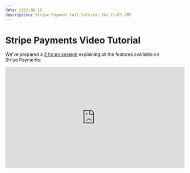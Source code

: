 ```yaml
---
date: 2022-05-15
description: Stripe Payment full tutorial for Craft CMS
---
```


# Stripe Payments Video Tutorial

We've prepared a [2 hours session](https://youtu.be/Te1ojDiVaR8) explaining all the features available on Stripe Payments:

<iframe width="560" height="315" src="https://www.youtube.com/embed/Te1ojDiVaR8" frameborder="0" allow="autoplay; encrypted-media" allowfullscreen></iframe>